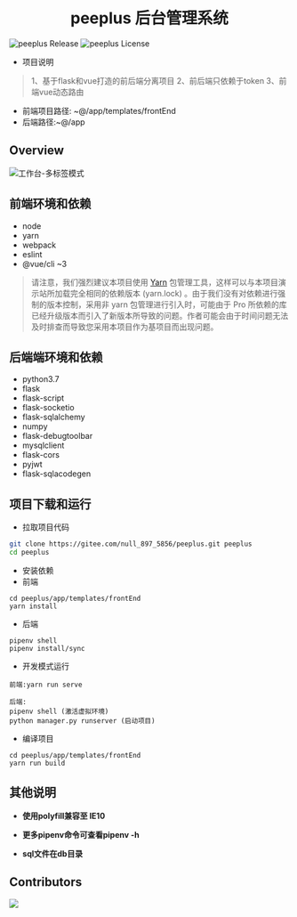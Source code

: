 <h1 align="center">peeplus 后台管理系统</h1>

![peeplus Release][Release-image] ![peeplus License][version-image]

[version-image]: https://img.shields.io/badge/peeplus-MIT-brightgreen.svg
[Release-image]: https://img.shields.io/badge/peeplus-V1.0.1-brightgreen.svg


- 项目说明
> 1、基于flask和vue打造的前后端分离项目
> 2、前后端只依赖于token
> 3、前端vue动态路由

- 前端项目路径: ~@/app/templates/frontEnd
- 后端路径:~@/app


Overview
----

![工作台-多标签模式](https://static-2.loacg.com/open/static/github/20190224163345.jpg)

前端环境和依赖
----

- node
- yarn
- webpack
- eslint
- @vue/cli ~3
> 请注意，我们强烈建议本项目使用 [Yarn](https://yarnpkg.com/) 包管理工具，这样可以与本项目演示站所加载完全相同的依赖版本 (yarn.lock) 。由于我们没有对依赖进行强制的版本控制，采用非 yarn 包管理进行引入时，可能由于 Pro 所依赖的库已经升级版本而引入了新版本所导致的问题。作者可能会由于时间问题无法及时排查而导致您采用本项目作为基项目而出现问题。


后端端环境和依赖
----

- python3.7
- flask
- flask-script
- flask-socketio
- flask-sqlalchemy
- numpy
- flask-debugtoolbar
- mysqlclient
- flask-cors
- pyjwt
- flask-sqlacodegen


项目下载和运行
----

- 拉取项目代码
```bash
git clone https://gitee.com/null_897_5856/peeplus.git peeplus
cd peeplus
```

- 安装依赖
- 前端
```
cd peeplus/app/templates/frontEnd
yarn install
```

- 后端

```
pipenv shell
pipenv install/sync
```


- 开发模式运行
```
前端:yarn run serve
```
```
后端:
pipenv shell (激活虚拟环境)
python manager.py runserver (启动项目)
```

- 编译项目
```
cd peeplus/app/templates/frontEnd
yarn run build
```


其他说明
----

- **使用polyfill兼容至 IE10**

- **更多pipenv命令可查看pipenv -h**

- **sql文件在db目录**


## Contributors

<a href="https://github.com/sendya/ant-design-pro-vue/graphs/contributors"><img src="https://avatar.gitee.com/uploads/24/1041324_null_897_5856.png!avatar100?1563787639" /></a>

